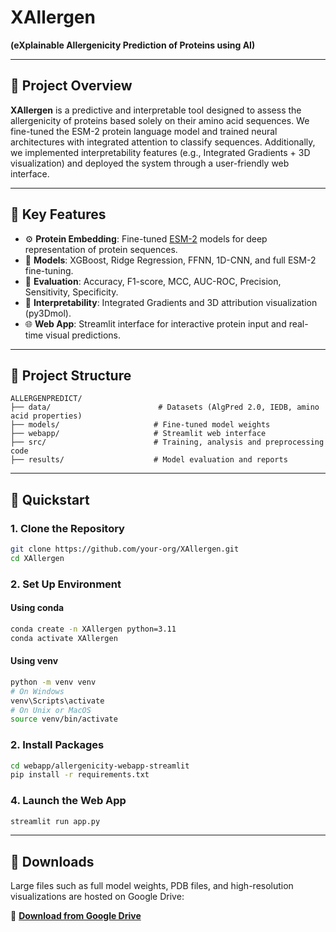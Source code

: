 # XAllergen

**(eXplainable Allergenicity Prediction of Proteins using AI)**

---

## 🧪 Project Overview

**XAllergen** is a predictive and interpretable tool designed to assess the allergenicity of proteins based solely on their amino acid sequences. We fine-tuned the ESM-2 protein language model and trained neural architectures with integrated attention to classify sequences. Additionally, we implemented interpretability features (e.g., Integrated Gradients + 3D visualization) and deployed the system through a user-friendly web interface.

---

## 🧬 Key Features

* ⚙️ **Protein Embedding**: Fine-tuned [ESM-2](https://github.com/facebookresearch/esm) models for deep representation of protein sequences.
* 🧠 **Models**: XGBoost, Ridge Regression, FFNN, 1D-CNN, and full ESM-2 fine-tuning.
* 🎯 **Evaluation**: Accuracy, F1-score, MCC, AUC-ROC, Precision, Sensitivity, Specificity.
* 🎨 **Interpretability**: Integrated Gradients and 3D attribution visualization (py3Dmol).
* 🌐 **Web App**: Streamlit interface for interactive protein input and real-time visual predictions.

---

## 📁 Project Structure

```plaintext
ALLERGENPREDICT/
├── data/                        # Datasets (AlgPred 2.0, IEDB, amino acid properties)
├── models/                     # Fine-tuned model weights
├── webapp/                     # Streamlit web interface
├── src/                        # Training, analysis and preprocessing code
├── results/                    # Model evaluation and reports
```

---

## 🚀 Quickstart

### 1. Clone the Repository

```bash
git clone https://github.com/your-org/XAllergen.git
cd XAllergen
```

### 2. Set Up Environment

#### Using conda
```bash
conda create -n XAllergen python=3.11
conda activate XAllergen
```
#### Using venv
```bash
python -m venv venv
# On Windows
venv\Scripts\activate
# On Unix or MacOS
source venv/bin/activate
```
### 2. Install Packages

```bash
cd webapp/allergenicity-webapp-streamlit
pip install -r requirements.txt
```

### 4. Launch the Web App

```bash
streamlit run app.py
```

---

## 🔗 Downloads

Large files such as full model weights, PDB files, and high-resolution visualizations are hosted on Google Drive:

📁 **[Download from Google Drive](https://drive.google.com/drive/folders/1Jjc4-SqccRb75_gBKfQ-pPC6kVCk8WeY?usp=sharing)**
